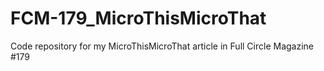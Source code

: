 # FCM-179_MicroThisMicroThat
Code repository for my MicroThisMicroThat article in Full Circle Magazine #179
